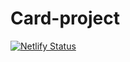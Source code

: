# Card-project
[![Netlify Status](https://api.netlify.com/api/v1/badges/357817e0-a9bd-4534-8b59-883b60acc02e/deploy-status)](https://app.netlify.com/sites/card-project76/deploys)

